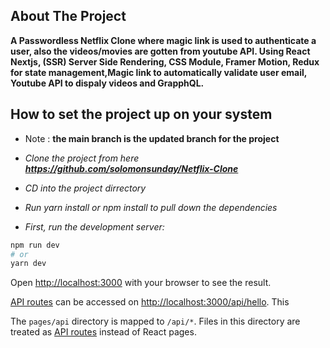 ## About The Project

**A Passwordless Netflix Clone where magic link is used to authenticate a user, also the videos/movies are gotten from youtube API. Using React Nextjs, (SSR) Server Side Rendering, CSS Module, Framer Motion, Redux for state management,Magic link to automatically validate user email, Youtube API to dispaly videos and GrapphQL.**

## How to set the project up on your system

- Note : **the main branch is the updated branch for the project**

- _Clone the project from here **https://github.com/solomonsunday/Netflix-Clone**_
- _CD into the project dirrectory_
- _Run yarn install or npm install to pull down the dependencies_
- _First, run the development server:_

```bash / terminal
npm run dev
# or
yarn dev
```

Open [http://localhost:3000](http://localhost:3000) with your browser to see the result.

[API routes](https://nextjs.org/docs/api-routes/introduction) can be accessed on [http://localhost:3000/api/hello](http://localhost:3000/api/hello). This

The `pages/api` directory is mapped to `/api/*`. Files in this directory are treated as [API routes](https://nextjs.org/docs/api-routes/introduction) instead of React pages.
